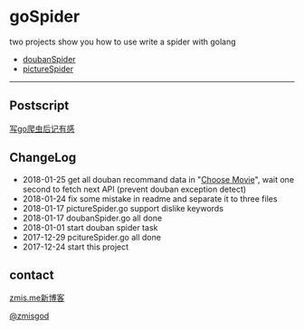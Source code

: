 # goSpider

two projects show you how to use write a spider with golang

- <a href="https://github.com/zmisgod/goSpider/blob/master/movieSpider/movie.md">doubanSpider</a>
- <a href="https://github.com/zmisgod/goSpider/blob/master/pictureSpider/picture.md">pictureSpider</a>

<hr />

## Postscript

<a href="https://zmis.me/detail_1291">写go爬虫后记有感</a>

## ChangeLog

- 2018-01-25 get all douban recommand data in "<a href="https://movie.douban.com/explore">Choose Movie</a>", wait one second to fetch next API (prevent douban exception detect)
- 2018-01-24 fix some mistake in readme and separate it to three files
- 2018-01-17 pictureSpider.go support dislike keywords
- 2018-01-17 doubanSpider.go all done
- 2018-01-01 start douban spider task
- 2017-12-29 pcitureSpider.go all done
- 2017-12-24 start this project

## contact

<a href="https://zmis.me">zmis.me新博客</a>

<a href="https://weibo.com/zmisgod">@zmisgod</a>